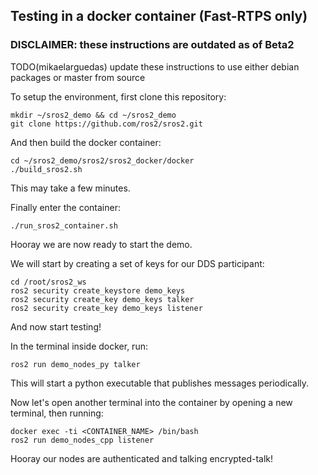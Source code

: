 ## Testing in a docker container (Fast-RTPS only)

### DISCLAIMER: these instructions are outdated as of Beta2


TODO(mikaelarguedas) update these instructions to use either debian packages or master from source

To setup the environment, first clone this repository:

```
mkdir ~/sros2_demo && cd ~/sros2_demo
git clone https://github.com/ros2/sros2.git
```

And then build the docker container:

```
cd ~/sros2_demo/sros2/sros2_docker/docker
./build_sros2.sh
```

This may take a few minutes.

Finally enter the container:

```
./run_sros2_container.sh
```

Hooray we are now ready to start the demo.

We will start by creating a set of keys for our DDS participant:

```
cd /root/sros2_ws
ros2 security create_keystore demo_keys
ros2 security create_key demo_keys talker
ros2 security create_key demo_keys listener
```

And now start testing!

In the terminal inside docker, run:

```
ros2 run demo_nodes_py talker
```

This will start a python executable that publishes messages periodically.

Now let's open another terminal into the container by opening a new terminal, then running:

```
docker exec -ti <CONTAINER_NAME> /bin/bash
ros2 run demo_nodes_cpp listener
```

Hooray our nodes are authenticated and talking encrypted-talk!

